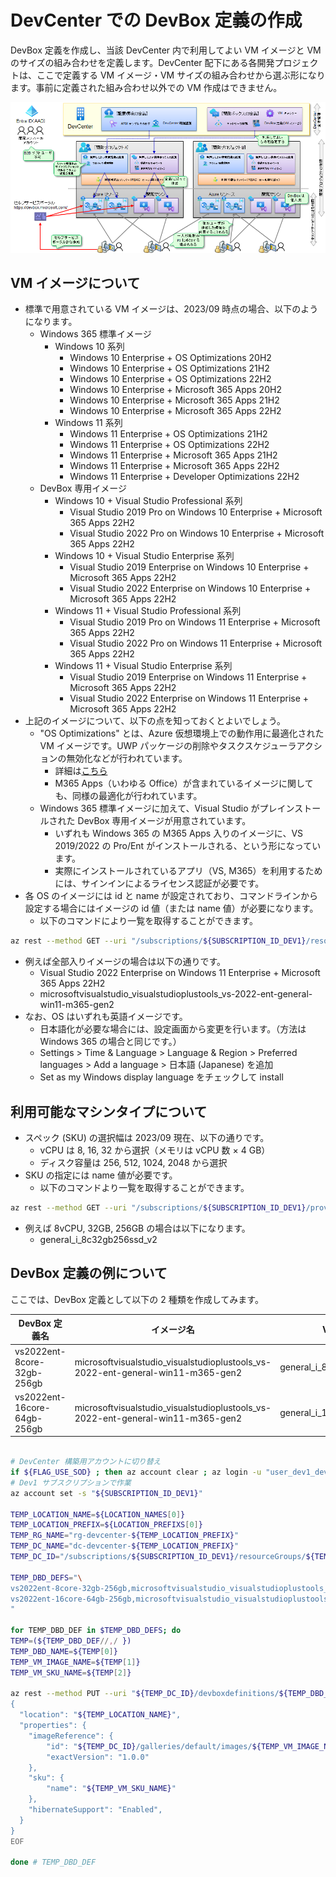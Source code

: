 # DevCenter での DevBox 定義の作成

DevBox 定義を作成し、当該 DevCenter 内で利用してよい VM イメージと VM のサイズの組み合わせを定義します。DevCenter 配下にある各開発プロジェクトは、ここで定義する VM イメージ・VM サイズの組み合わせから選ぶ形になります。事前に定義された組み合わせ以外での VM 作成はできません。

![picture 0](./images/a05ba5bb9cfa61e1c0c0569b445344b11a00372a13c778ab6ad19804be28de50.png)  

## VM イメージについて

- 標準で用意されている VM イメージは、2023/09 時点の場合、以下のようになります。
  - Windows 365 標準イメージ
    - Windows 10 系列
      - Windows 10 Enterprise + OS Optimizations 20H2
      - Windows 10 Enterprise + OS Optimizations 21H2
      - Windows 10 Enterprise + OS Optimizations 22H2
      - Windows 10 Enterprise + Microsoft 365 Apps 20H2
      - Windows 10 Enterprise + Microsoft 365 Apps 21H2
      - Windows 10 Enterprise + Microsoft 365 Apps 22H2
    - Windows 11 系列
      - Windows 11 Enterprise + OS Optimizations 21H2
      - Windows 11 Enterprise + OS Optimizations 22H2
      - Windows 11 Enterprise + Microsoft 365 Apps 21H2
      - Windows 11 Enterprise + Microsoft 365 Apps 22H2
      - Windows 11 Enterprise + Developer Optimizations 22H2
  - DevBox 専用イメージ
    - Windows 10 + Visual Studio Professional 系列
      - Visual Studio 2019 Pro on Windows 10 Enterprise + Microsoft 365 Apps 22H2
      - Visual Studio 2022 Pro on Windows 10 Enterprise + Microsoft 365 Apps 22H2
    - Windows 10 + Visual Studio Enterprise 系列
      - Visual Studio 2019 Enterprise on Windows 10 Enterprise + Microsoft 365 Apps 22H2
      - Visual Studio 2022 Enterprise on Windows 10 Enterprise + Microsoft 365 Apps 22H2
    - Windows 11 + Visual Studio Professional 系列
      - Visual Studio 2019 Pro on Windows 11 Enterprise + Microsoft 365 Apps 22H2
      - Visual Studio 2022 Pro on Windows 11 Enterprise + Microsoft 365 Apps 22H2
    - Windows 11 + Visual Studio Enterprise 系列
      - Visual Studio 2019 Enterprise on Windows 11 Enterprise + Microsoft 365 Apps 22H2
      - Visual Studio 2022 Enterprise on Windows 11 Enterprise + Microsoft 365 Apps 22H2
- 上記のイメージについて、以下の点を知っておくとよいでしょう。
  - "OS Optimizations" とは、Azure 仮想環境上での動作用に最適化された VM イメージです。UWP パッケージの削除やタスクスケジューラアクションの無効化などが行われています。 
    - 詳細は[こちら](https://learn.microsoft.com/ja-jp/windows-365/enterprise/device-images#gallery-images)
    - M365 Apps（いわゆる Office）が含まれているイメージに関しても、同様の最適化が行われています。
  - Windows 365 標準イメージに加えて、Visual Studio がプレインストールされた DevBox 専用イメージが用意されています。
    - いずれも Windows 365 の M365 Apps 入りのイメージに、VS 2019/2022 の Pro/Ent がインストールされる、という形になっています。
    - 実際にインストールされているアプリ（VS, M365）を利用するためには、サインインによるライセンス認証が必要です。
- 各 OS のイメージには id と name が設定されており、コマンドラインから設定する場合にはイメージの id 値（または name 値）が必要になります。
  - 以下のコマンドにより一覧を取得することができます。
```bash
az rest --method GET --uri "/subscriptions/${SUBSCRIPTION_ID_DEV1}/resourceGroups/${TEMP_RG_NAME}/providers/Microsoft.DevCenter/devcenters/${TEMP_DC_NAME}/images?api-version=2023-04-01" --query "value[].[id,name,properties.description]"
```
  - 例えば全部入りイメージの場合は以下の通りです。
    - Visual Studio 2022 Enterprise on Windows 11 Enterprise + Microsoft 365 Apps 22H2
    - microsoftvisualstudio_visualstudioplustools_vs-2022-ent-general-win11-m365-gen2
  - なお、OS はいずれも英語イメージです。
    - 日本語化が必要な場合には、設定画面から変更を行います。（方法は Windows 365 の場合と同じです。）
    - Settings > Time & Language > Language & Region > Preferred languages > Add a language > 日本語 (Japanese) を追加
    - Set as my Windows display language をチェックして install

## 利用可能なマシンタイプについて

- スペック (SKU) の選択幅は 2023/09 現在、以下の通りです。
  - vCPU は 8, 16, 32 から選択（メモリは vCPU 数 × 4 GB）
  - ディスク容量は 256, 512, 1024, 2048 から選択
- SKU の指定には name 値が必要です。
  - 以下のコマンドより一覧を取得することができます。
```bash
az rest --method GET --uri "/subscriptions/${SUBSCRIPTION_ID_DEV1}/providers/Microsoft.DevCenter/skus?api-version=2023-04-01" --query value[].name
```
  - 例えば 8vCPU, 32GB, 256GB の場合は以下になります。
    - general_i_8c32gb256ssd_v2

## DevBox 定義の例について

ここでは、DevBox 定義として以下の 2 種類を作成してみます。

| DevBox 定義名 | イメージ名 | VMサイズ |
| --- | --- | --- |
| vs2022ent-8core-32gb-256gb | microsoftvisualstudio_visualstudioplustools_vs-2022-ent-general-win11-m365-gen2 | general_i_8c32gb256ssd_v2 |
| vs2022ent-16core-64gb-256gb | microsoftvisualstudio_visualstudioplustools_vs-2022-ent-general-win11-m365-gen2 | general_i_16c64gb256ssd_v2 |

```bash

# DevCenter 構築用アカウントに切り替え
if ${FLAG_USE_SOD} ; then az account clear ; az login -u "user_dev1_dev@${PRIMARY_DOMAIN_NAME}" -p "${ADMIN_PASSWORD}" ; fi
# Dev1 サブスクリプションで作業
az account set -s "${SUBSCRIPTION_ID_DEV1}"

TEMP_LOCATION_NAME=${LOCATION_NAMES[0]}
TEMP_LOCATION_PREFIX=${LOCATION_PREFIXS[0]}
TEMP_RG_NAME="rg-devcenter-${TEMP_LOCATION_PREFIX}"
TEMP_DC_NAME="dc-devcenter-${TEMP_LOCATION_PREFIX}"
TEMP_DC_ID="/subscriptions/${SUBSCRIPTION_ID_DEV1}/resourceGroups/${TEMP_RG_NAME}/providers/Microsoft.DevCenter/devcenters/${TEMP_DC_NAME}"

TEMP_DBD_DEFS="\
vs2022ent-8core-32gb-256gb,microsoftvisualstudio_visualstudioplustools_vs-2022-ent-general-win11-m365-gen2,general_i_8c32gb256ssd_v2 \
vs2022ent-16core-64gb-256gb,microsoftvisualstudio_visualstudioplustools_vs-2022-ent-general-win11-m365-gen2,general_i_16c64gb256ssd_v2 \
"

for TEMP_DBD_DEF in $TEMP_DBD_DEFS; do
TEMP=(${TEMP_DBD_DEF//,/ })
TEMP_DBD_NAME=${TEMP[0]}
TEMP_VM_IMAGE_NAME=${TEMP[1]}
TEMP_VM_SKU_NAME=${TEMP[2]}

az rest --method PUT --uri "${TEMP_DC_ID}/devboxdefinitions/${TEMP_DBD_NAME}?api-version=2023-04-01" --body @- <<EOF
{
  "location": "${TEMP_LOCATION_NAME}",
  "properties": {
    "imageReference": {
        "id": "${TEMP_DC_ID}/galleries/default/images/${TEMP_VM_IMAGE_NAME}",
        "exactVersion": "1.0.0"
    },
    "sku": {
        "name": "${TEMP_VM_SKU_NAME}"
    },
    "hibernateSupport": "Enabled",
  }
}
EOF

done # TEMP_DBD_DEF

```
